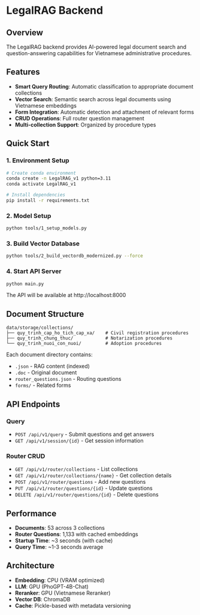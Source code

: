 # LegalRAG Backend

## Overview

The LegalRAG backend provides AI-powered legal document search and question-answering capabilities for Vietnamese administrative procedures.

## Features

- **Smart Query Routing**: Automatic classification to appropriate document collections
- **Vector Search**: Semantic search across legal documents using Vietnamese embeddings
- **Form Integration**: Automatic detection and attachment of relevant forms
- **CRUD Operations**: Full router question management
- **Multi-collection Support**: Organized by procedure types

## Quick Start

### 1. Environment Setup

```bash
# Create conda environment
conda create -n LegalRAG_v1 python=3.11
conda activate LegalRAG_v1

# Install dependencies
pip install -r requirements.txt
```

### 2. Model Setup

```bash
python tools/1_setup_models.py
```

### 3. Build Vector Database

```bash
python tools/2_build_vectordb_modernized.py --force
```

### 4. Start API Server

```bash
python main.py
```

The API will be available at http://localhost:8000

## Document Structure

```
data/storage/collections/
├── quy_trinh_cap_ho_tich_cap_xa/    # Civil registration procedures
├── quy_trinh_chung_thuc/            # Notarization procedures
└── quy_trinh_nuoi_con_nuoi/         # Adoption procedures
```

Each document directory contains:

- `.json` - RAG content (indexed)
- `.doc` - Original document
- `router_questions.json` - Routing questions
- `forms/` - Related forms

## API Endpoints

### Query

- `POST /api/v1/query` - Submit questions and get answers
- `GET /api/v1/session/{id}` - Get session information

### Router CRUD

- `GET /api/v1/router/collections` - List collections
- `GET /api/v1/router/collections/{name}` - Get collection details
- `POST /api/v1/router/questions` - Add new questions
- `PUT /api/v1/router/questions/{id}` - Update questions
- `DELETE /api/v1/router/questions/{id}` - Delete questions

## Performance

- **Documents**: 53 across 3 collections
- **Router Questions**: 1,133 with cached embeddings
- **Startup Time**: ~3 seconds (with cache)
- **Query Time**: ~1-3 seconds average

## Architecture

- **Embedding**: CPU (VRAM optimized)
- **LLM**: GPU (PhoGPT-4B-Chat)
- **Reranker**: GPU (Vietnamese Reranker)
- **Vector DB**: ChromaDB
- **Cache**: Pickle-based with metadata versioning
